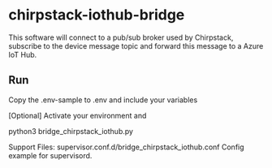 # chirpstack-iothub-bridge
This software will connect to a pub/sub broker used by Chirpstack, subscribe to the device message topic and forward this message to a Azure IoT Hub.
## Run
Copy the .env-sample to .env and include your variables

[Optional] Activate your environment and

python3 bridge_chirpstack_iothub.py

Support Files:
supervisor.conf.d/bridge_chirpstack_iothub.conf Config example for supervisord.
